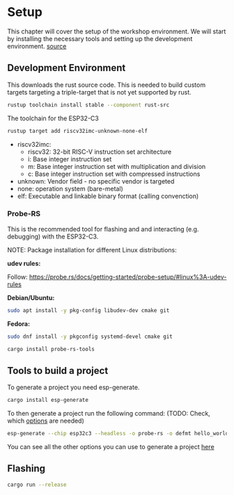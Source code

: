 # Setup

This chapter will cover the setup of the workshop environment. We will start by installing the necessary tools and setting up the development environment. [source](https://docs.espressif.com/projects/rust/book/installation/riscv.html)

## Development Environment

This downloads the rust source code. This is needed to build custom targets targeting a triple-target that is not yet supported by rust.

```sh
rustup toolchain install stable --component rust-src
```

The toolchain for the ESP32-C3

```sh
rustup target add riscv32imc-unknown-none-elf
```

- riscv32imc:
  - riscv32: 32-bit RISC-V instruction set architecture
  - i: Base integer instruction set
  - m: Base integer instruction set with multiplication and division
  - c: Base integer instruction set with compressed instructions
- unknown: Vendor field - no specific vendor is targeted
- none: operation system (bare-metal)
- elf: Executable and linkable binary format (calling convenction)

### Probe-RS

This is the recommended tool for flashing and and interacting (e.g. debugging) with the ESP32-C3.

NOTE: Package installation for different Linux distributions:

**udev rules:**

Follow: https://probe.rs/docs/getting-started/probe-setup/#linux%3A-udev-rules


**Debian/Ubuntu:**
```sh
sudo apt install -y pkg-config libudev-dev cmake git
```

**Fedora:**
```sh
sudo dnf install -y pkgconfig systemd-devel cmake git
```


```sh
cargo install probe-rs-tools
```

## Tools to build a project

To generate a project you need esp-generate.

```sh
cargo install esp-generate
```

To then generate a project run the following command: (TODO: Check, which [options](https://github.com/esp-rs/esp-generate?tab=readme-ov-file#available-options) are needed)

```sh
esp-generate --chip esp32c3 --headless -o probe-rs -o defmt hello_world
```

You can see all the other options you can use to generate a project [here](https://github.com/esp-rs/esp-generate?tab=readme-ov-file#available-options)

## Flashing

```sh
cargo run --release
```
